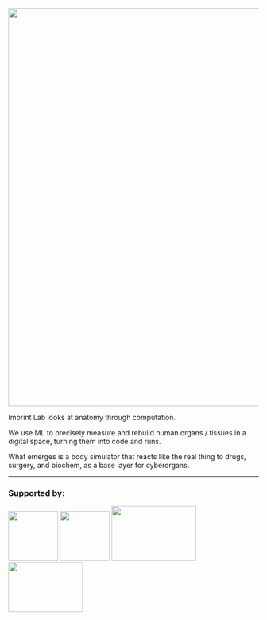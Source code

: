 <img src="https://github.com/KidsWithTokens/.github/blob/main/cover_imprint.png" width="1600" height="800" />

Imprint Lab looks at anatomy through computation.

We use ML to precisely measure and rebuild human organs / tissues in a digital space, turning them into code and runs.

What emerges is a body simulator that reacts like the real thing to drugs, surgery, and biochem, as a base layer for cyberorgans.



---------------------------------------------------------------------------------------------------------------------------------------------------------------------------------------------

### Supported by:
<p align="left">
  <img src="https://github.com/KidsWithTokens/.github/blob/main/university-of-oxford-logo-1.png.webp" width="100" height="100" />
  <img src="https://github.com/KidsWithTokens/.github/blob/main/cmu-logo.png" width="100" height="100" />
  <img src="https://github.com/KidsWithTokens/.github/blob/main/nus_logo_full-horizontal.jpg" width="170" height="110" />
  <img src="https://github.com/JailLab/.github/blob/main/Screenshot%202025-09-06%20at%2001.22.34.png" width="150" height="100" />
</p>

